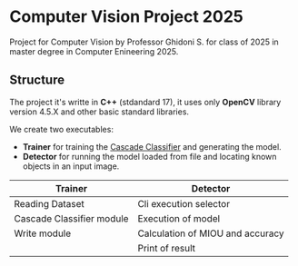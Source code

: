 # Computer Vision Project 2025
Project for Computer Vision by Professor Ghidoni S. for class of 2025 in master degree in Computer Enineering 2025.

## Structure
The project it's writte in **C++** (stdandard 17), it uses only **OpenCV** library version 4.5.X and other basic standard libraries.

We create two executables:
- **Trainer** for training the [Cascade Classifier](https://docs.opencv.org/3.4/db/d28/tutorial_cascade_classifier.html) and generating the model.
- **Detector** for running the model loaded from file and locating known objects in an input image.

| Trainer | Detector |
| --  | --  |
| Reading Dataset | Cli execution selector |
| Cascade Classifier module  | Execution of model |
| Write module  | Calculation of MIOU and accuracy |
||Print of result|